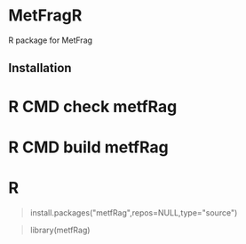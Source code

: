 MetFragR
========

R package for MetFrag

Installation
------------

 # R CMD check metfRag
 
 # R CMD build metfRag
 
 # R
 
 > install.packages("metfRag",repos=NULL,type="source")
 
 > library(metfRag)
